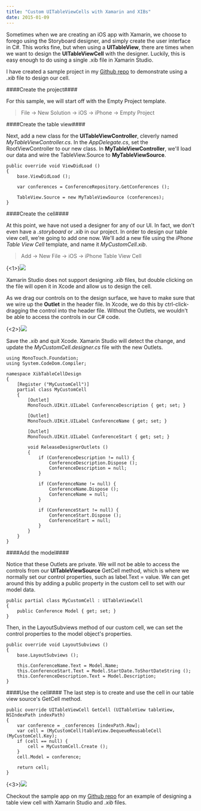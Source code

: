 ```yaml
---
title: "Custom UITableViewCells with Xamarin and XIBs"
date: 2015-01-09
---
```

Sometimes when we are creating an iOS app with Xamarin, we choose to forego using the Storyboard designer, and simply create the user interface in C#. This works fine, but when using a **UITableView**, there are times when we want to design the **UITableViewCell** with the designer. Luckily, this is easy enough to do using a single .xib file in Xamarin Studio. 

I have created a sample project in my [Github repo](https://github.com/RobGibbens/XibTableCellDesign) to demonstrate using a *.xib* file to design our cell.


####Create the project####

For this sample, we will start off with the Empty Project template.

> File -> New Solution -> iOS -> iPhone -> Empty Project

####Create the table view####

Next, add a new class for the **UITableViewController**, cleverly named *MyTableViewController.cs*.  In the *AppDelegate.cs*, set the RootViewController to our new class. In **MyTableViewController**, we'll load our data and wire the TableView.Source to **MyTableViewSource**. 

```language-csharp
public override void ViewDidLoad ()
{
	base.ViewDidLoad ();

	var conferences = ConferenceRepository.GetConferences ();

	TableView.Source = new MyTableViewSource (conferences);
}
```

####Create the cell####

At this point, we have not used a designer for any of our UI. In fact, we don't even have a *.storyboard* or *.xib* in our project. In order to design our table view cell, we're going to add one now.  We'll add a new file using the *iPhone Table View Cell* template, and name it *MyCustomCell.xib*.

> Add -> New File -> iOS -> iPhone Table View Cell

{<1>}![](/content/images/2014/Aug/iPhoneTableViewCell.png)

Xamarin Studio does not support designing *.xib* files, but double clicking on the file will open it in Xcode and allow us to design the cell.

As we drag our controls on to the design surface, we have to make sure that we wire up the **Outlet** in the header file. In Xcode, we do this by ctrl-click-dragging the control into the header file. Without the Outlets, we wouldn't be able to access the controls in our C# code.

{<2>}![](/content/images/2014/Aug/xcode.png)

Save the *.xib* and quit Xcode. Xamarin Studio will detect the change, and update the *MyCustomCell.designer.cs* file with the new Outlets.

```language-csharp
using MonoTouch.Foundation;
using System.CodeDom.Compiler;

namespace XibTableCellDesign
{
	[Register ("MyCustomCell")]
	partial class MyCustomCell
	{
		[Outlet]
		MonoTouch.UIKit.UILabel ConferenceDescription { get; set; }

		[Outlet]
		MonoTouch.UIKit.UILabel ConferenceName { get; set; }

		[Outlet]
		MonoTouch.UIKit.UILabel ConferenceStart { get; set; }
		
		void ReleaseDesignerOutlets ()
		{
			if (ConferenceDescription != null) {
				ConferenceDescription.Dispose ();
				ConferenceDescription = null;
			}

			if (ConferenceName != null) {
				ConferenceName.Dispose ();
				ConferenceName = null;
			}

			if (ConferenceStart != null) {
				ConferenceStart.Dispose ();
				ConferenceStart = null;
			}
		}
	}
}
```

####Add the model####

Notice that these Outlets are private. We will not be able to access the controls from our **UITableViewSource** GetCell method, which is where we normally set our control properties, such as label.Text = value. We can get around this by adding a public property in the custom cell to set with our model data.

```language-csharp
public partial class MyCustomCell : UITableViewCell
{
	public Conference Model { get; set; }
}
```

Then, in the LayoutSubviews method of our custom cell, we can set the control properties to the model object's properties.

```language-csharp
public override void LayoutSubviews ()
{
	base.LayoutSubviews ();

	this.ConferenceName.Text = Model.Name;
	this.ConferenceStart.Text = Model.StartDate.ToShortDateString ();
	this.ConferenceDescription.Text = Model.Description;
}
```

####Use the cell####
The last step is to create and use the cell in our table view source's GetCell method.

```language-csharp
public override UITableViewCell GetCell (UITableView tableView, NSIndexPath indexPath)
{
	var conference = _conferences [indexPath.Row];
	var cell = (MyCustomCell)tableView.DequeueReusableCell (MyCustomCell.Key);
	if (cell == null) {
		cell = MyCustomCell.Create ();
	}
	cell.Model = conference;

	return cell;
}
```

{<3>}![](/content/images/2014/Aug/CustomTableViewCells-1.png)

Checkout the sample app on my [Github repo](https://github.com/RobGibbens/XibTableCellDesign) for an example of designing a table view cell with Xamarin Studio and *.xib* files.
